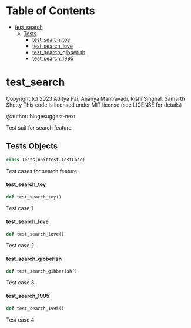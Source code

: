 # Table of Contents

* [test\_search](#test_search)
  * [Tests](#test_search.Tests)
    * [test\_search\_toy](#test_search.Tests.test_search_toy)
    * [test\_search\_love](#test_search.Tests.test_search_love)
    * [test\_search\_gibberish](#test_search.Tests.test_search_gibberish)
    * [test\_search\_1995](#test_search.Tests.test_search_1995)

<a id="test_search"></a>

# test\_search

Copyright (c) 2023 Aditya Pai, Ananya Mantravadi, Rishi Singhal, Samarth Shetty
This code is licensed under MIT license (see LICENSE for details)

@author: bingesuggest-next

Test suit for search feature

<a id="test_search.Tests"></a>

## Tests Objects

```python
class Tests(unittest.TestCase)
```

Test cases for search feature

<a id="test_search.Tests.test_search_toy"></a>

#### test\_search\_toy

```python
def test_search_toy()
```

Test case 1

<a id="test_search.Tests.test_search_love"></a>

#### test\_search\_love

```python
def test_search_love()
```

Test case 2

<a id="test_search.Tests.test_search_gibberish"></a>

#### test\_search\_gibberish

```python
def test_search_gibberish()
```

Test case 3

<a id="test_search.Tests.test_search_1995"></a>

#### test\_search\_1995

```python
def test_search_1995()
```

Test case 4

